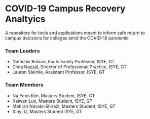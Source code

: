 # COVID-19 Campus Recovery Analtyics
A repository for tools and applications meant to inform safe return to campus decisions for colleges amid the COVID-19 pandemic

### Team Leaders
* Natashia Boland, Fouts Family Professor, ISYE, GT
* Dima Nazzal, Director of Professional Practice, ISYE, GT
* Lauren Steimle, Assistant Professor, ISYE, GT

### Team Members
* Na Yeon Kim, Masters Student, ISYE, GT
* Kaiwen Luo, Masters Student, ISYE, GT
* Mehran Navabi-Shirazi, Masters Student, ISYE, GT
* Xinyi Li, Masters Student ISYE, GT
